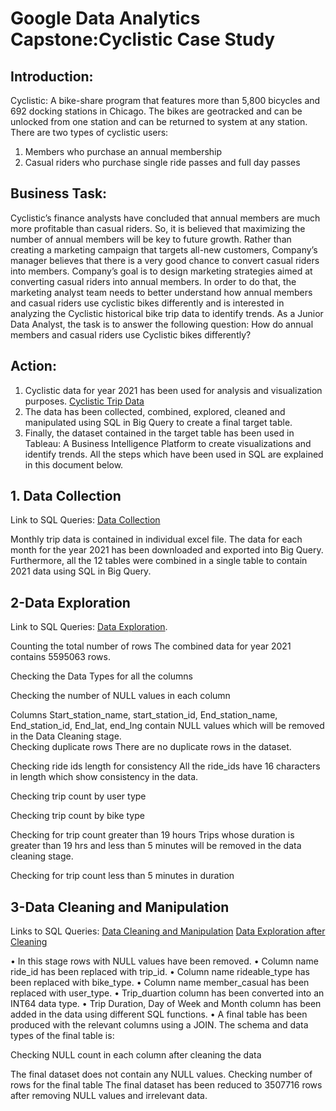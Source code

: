 # Google Data Analytics Capstone:Cyclistic Case Study 

## Introduction:
Cyclistic: A bike-share program that features more than 5,800 bicycles and 692 docking stations in Chicago.
The bikes are geotracked and can be unlocked from one station and can be returned to system at any station.
There are two types of cyclistic users: 
1.	Members who purchase an annual membership
2.	Casual riders who purchase single ride passes and full day passes

## Business Task:
Cyclistic’s finance analysts have concluded that annual members are much more profitable than casual riders. So, it is believed that maximizing the number of annual members will be key to future growth. Rather than creating a marketing campaign that targets all-new customers, Company’s manager believes that there is a very good chance to convert casual riders into members.
Company’s goal is to design marketing strategies aimed at converting casual riders into annual members. In order to do that, the marketing analyst team needs to better understand how annual members and casual riders use cyclistic bikes differently and is interested in analyzing the Cyclistic historical bike trip data to identify trends.
As a Junior Data Analyst, the task is to answer the following question:
How do annual members and casual riders use Cyclistic bikes differently?

## Action:
1.	Cyclistic data for year 2021 has been used for analysis and visualization purposes. [Cyclistic Trip Data](https://divvy-tripdata.s3.amazonaws.com/index.html)
2.	The data has been collected, combined, explored, cleaned and manipulated using SQL in Big Query to create a final target table.
3.	Finally, the dataset contained in the target table has been used in Tableau: A Business Intelligence Platform to create visualizations and identify trends.
All the steps which have been used in SQL are explained in this document below.

## 1.	Data Collection
Link to SQL Queries: [Data Collection](https://github.com/danishnawaz-BI/Google-Data-Analytics-Cyclistic-Case-Study/blob/1272e893e25114353b57f69a8172fe8311208d11/1-Data%20Collection.sql)

Monthly trip data is contained in individual excel file. The data for each month for the year 2021 has been downloaded and exported into Big Query. Furthermore, all the 12 tables were combined in a single table to contain 2021 data using SQL in Big Query.

## 2-Data Exploration 
Link to SQL Queries: [Data Exploration](https://github.com/danishnawaz-BI/Google-Data-Analytics-Cyclistic-Case-Study/blob/1272e893e25114353b57f69a8172fe8311208d11/2-Data%20Exploration.sql).

Counting the total number of rows
The combined data for year 2021 contains 5595063 rows.
 
Checking the Data Types for all the columns
 
Checking the number of NULL values in each column
 
Columns Start_station_name, start_station_id, End_station_name, End_station_id, End_lat, end_lng contain NULL values which will be removed in the Data Cleaning stage.         
Checking duplicate rows
There are no duplicate rows in the dataset.
 


Checking ride ids length for consistency 
All the ride_ids have 16 characters in length which show consistency in the data.
 
Checking trip count by user type
 
Checking trip count by bike type
 
Checking for trip count greater than 19 hours
Trips whose duration is greater than 19 hrs and less than 5 minutes will be removed in the data cleaning stage.
 
Checking for trip count less than 5 minutes in duration
 









## 3-Data Cleaning and Manipulation 
Links to SQL Queries: [Data Cleaning and Manipulation](https://github.com/danishnawaz-BI/Google-Data-Analytics-Cyclistic-Case-Study/blob/1272e893e25114353b57f69a8172fe8311208d11/3-Data%20Cleaning%20%26%20Manipulation.sql)
[Data Exploration after Cleaning](https://github.com/danishnawaz-BI/Google-Data-Analytics-Cyclistic-Case-Study/blob/1272e893e25114353b57f69a8172fe8311208d11/4-Data%20Exploration%20after%20cleaning.sql)

•	In this stage rows with NULL values have been removed.
•	Column name ride_id has been replaced with trip_id.
•	Column name rideable_type has been replaced with bike_type.
•	Column name member_casual has been replaced with user_type.
•	Trip_duartion column has been converted into an INT64 data type.
•	Trip Duration, Day of Week and Month column has been added in the data using different SQL functions.
•	A final table has been produced with the relevant columns using a JOIN.
The schema and data types of the final table is:
  
Checking NULL count in each column after cleaning the data
 
The final dataset does not contain any NULL values.
Checking number of rows for the final table
The final dataset has been reduced to 3507716 rows after removing NULL values and irrelevant data.
 




